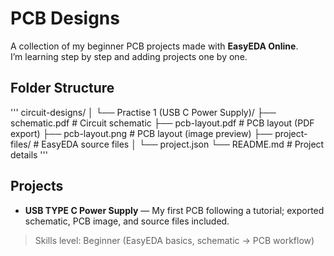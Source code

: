 # PCB Designs

A collection of my beginner PCB projects made with **EasyEDA Online**.  
I’m learning step by step and adding projects one by one.

## Folder Structure

'''
circuit-designs/
│
└── Practise 1 (USB C Power Supply)/
├── schematic.pdf # Circuit schematic
├── pcb-layout.pdf # PCB layout (PDF export)
├── pcb-layout.png # PCB layout (image preview)
├── project-files/ # EasyEDA source files
│ └── project.json
└── README.md # Project details
'''

## Projects
- **USB TYPE C Power Supply** — My first PCB following a tutorial; exported schematic, PCB image, and source files included.

> Skills level: Beginner (EasyEDA basics, schematic → PCB workflow)
